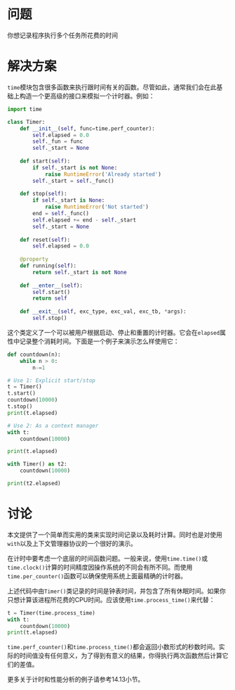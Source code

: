 # 问题

你想记录程序执行多个任务所花费的时间

# 解决方案

`time`模块包含很多函数来执行跟时间有关的函数。尽管如此，通常我们会在此基础上构造一个更高级的接口来模拟一个计时器。例如：

```python
import time

class Timer:
    def __init__(self, func=time.perf_counter):
        self.elapsed = 0.0
        self._fun = func
        self._start = None
        
    def start(self):
        if self._start is not None:
            raise RuntimeError('Already started')
        self._start = self._func()
    
    def stop(self):
        if self._start is None:
            raise RuntimeError('Not started')
        end = self._func()
        self.elapsed += end - self._start
        self._start = None
    
    def reset(self):
        self.elapsed = 0.0
    
    @property
    def running(self):
        return self._start is not None
        
    def __enter__(self):
        self.start()
        return self
    
    def __exit__(self, exc_type, exc_val, exc_tb, *args):
        self.stop()

```

这个类定义了一个可以被用户根据启动、停止和重置的计时器。它会在`elapsed`属性中记录整个消耗时间。下面是一个例子来演示怎么样使用它：

```python
def countdown(n):
    while n > 0:
        n-=1

# Use 1: Explicit start/stop
t = Timer()
t.start()
countdown(10000)
t.stop()
print(t.elapsed)

# Use 2: As a context manager
with t:
    countdown(10000)

print(t.elapsed)

with Timer() as t2:
    countdown(10000)

print(t2.elapsed)
```

# 讨论

本文提供了一个简单而实用的类来实现时间记录以及耗时计算。同时也是对使用`with`以及上下文管理器协议的一个很好的演示。

在计时中要考虑一个底层的时间函数问题。一般来说，使用`time.time()`或`time.clock()`计算的时间精度因操作系统的不同会有所不同。而使用`time.per_counter()`函数可以确保使用系统上面最精确的计时器。

上述代码中由`Timer()`类记录的时间是钟表时间，并包含了所有休眠时间。如果你只想计算该进程所花费的CPU时间。应该使用`time.process_time()`来代替：

```python
t = Timer(time.process_time)
with t:
    countdown(10000)
print(t.elapsed)
```

`time.perf_counter()`和`time.process_time()`都会返回小数形式的秒数时间。实际的时间值没有任何意义，为了得到有意义的结果，你得执行两次函数然后计算它们的差值。

更多关于计时和性能分析的例子请参考14.13小节。
